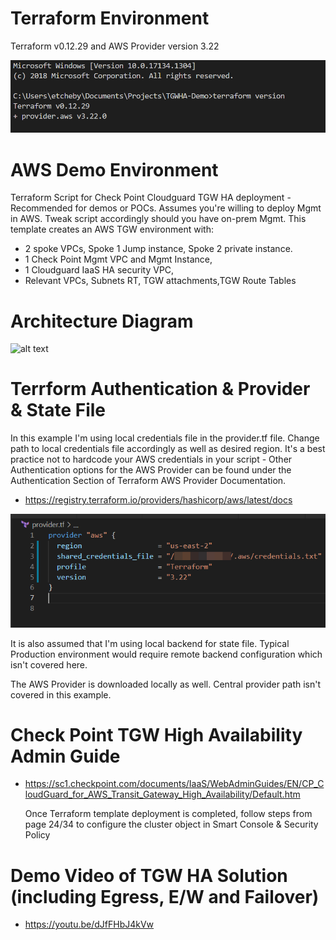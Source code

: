 # Terraform Environment
Terraform v0.12.29 and AWS Provider version 3.22 

![alt text](https://github.com/etcheby/TGWHA/blob/master/TF-Environment.png)

# AWS Demo Environment
Terraform Script for Check Point Cloudguard TGW HA deployment - Recommended for demos or POCs. Assumes you're willing to deploy Mgmt in AWS. Tweak script accordingly should you have on-prem Mgmt. This template creates an AWS TGW environment with: 

* 2 spoke VPCs, Spoke 1 Jump instance, Spoke 2 private instance.
* 1 Check Point Mgmt VPC and Mgmt Instance, 
* 1 Cloudguard IaaS HA security VPC, 
* Relevant VPCs, Subnets RT, TGW attachments,TGW Route Tables 

# Architecture Diagram
![alt text](https://github.com/etcheby/TGWHA-Demo/blob/master/TGW-HA-Solution.png)

# Terrform Authentication & Provider & State File
In this example I'm using local credentials file in the provider.tf file. Change path to local credentials file accordingly as well as desired region. It's a best practice not to hardcode your AWS credentials in your script - Other Authentication options for the AWS Provider can be found under the Authentication Section of Terraform AWS Provider Documentation. 
* https://registry.terraform.io/providers/hashicorp/aws/latest/docs

![alt text](https://github.com/etcheby/TGWHA/blob/master/TF-Authentication.png)

It is also assumed that I'm using local backend for state file. Typical Production environment would require remote backend configuration which isn't covered here. 

The AWS Provider is downloaded locally as well. Central provider path isn't covered in this example. 

# Check Point TGW High Availability Admin Guide 
* https://sc1.checkpoint.com/documents/IaaS/WebAdminGuides/EN/CP_CloudGuard_for_AWS_Transit_Gateway_High_Availability/Default.htm

  Once Terraform template deployment is completed, follow steps from page 24/34 to configure the cluster object in Smart Console & Security Policy 

# Demo Video of TGW HA Solution (including Egress, E/W and Failover)

* https://youtu.be/dJfFHbJ4kVw

 
